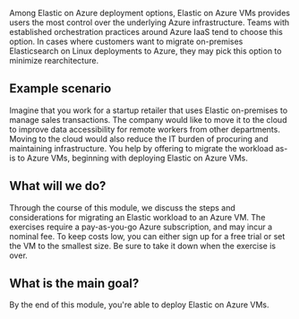 Among Elastic on Azure deployment options, Elastic on Azure VMs provides users the most control over the underlying Azure infrastructure. Teams with established orchestration practices around Azure IaaS tend to choose this option. In cases where customers want to migrate on-premises Elasticsearch on Linux deployments to Azure, they may pick this option to minimize rearchitecture. 

## Example scenario

Imagine that you work for a startup retailer that uses Elastic on-premises to manage sales transactions. The company would like to move it to the cloud to improve data accessibility for remote workers from other departments. Moving to the cloud would also reduce the IT burden of procuring and maintaining infrastructure. You help by offering to migrate the workload as-is to Azure VMs, beginning with deploying Elastic on Azure VMs.

## What will we do?

Through the course of this module, we discuss the steps and considerations for migrating an Elastic workload to an Azure VM. The exercises require a pay-as-you-go Azure subscription, and may incur a nominal fee. To keep costs low, you can either sign up for a free trial or set the VM to the smallest size. Be sure to take it down when the exercise is over.

## What is the main goal?

By the end of this module, you're able to deploy Elastic on Azure VMs.
